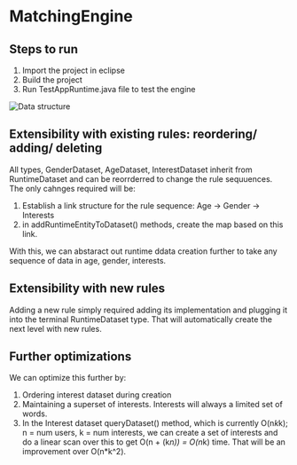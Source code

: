 # MatchingEngine

Steps to run
-------------
1. Import the project in eclipse
2. Build the project
3. Run TestAppRuntime.java file to test the  engine

![Data structure](https://i.ibb.co/7kcFKVb/IMG-20200524-150245.jpg)

Extensibility with existing rules: reordering/ adding/ deleting
-------------
All types, GenderDataset, AgeDataset, InterestDataset inherit from RuntimeDataset and can be reorrderred to change the rule sequuences.
The only cahnges required will be:
1. Establish a link structure for the rule sequence: Age -> Gender -> Interests
2. in addRuntimeEntityToDataset() methods, create the map based on this link.

With this, we can abstaract out runtime ddata creation further to take any sequence of data in age, gender, interests.


Extensibility with new rules
-------------
Adding a new rule simply required adding its implementation and plugging it into the  terminal RuntimeDataset type. That will automatically create the next level with new rules.


Further optimizations
-------------
We can optimize this further by:
1. Ordering interest dataset during creation
2. Maintaining a superset of interests. Interests will always a limited set  of words.
3. In the Interest dataset queryDataset() method, which is currently  O(n*k*k); n = num users, k = num interests, we  can create a set of interests and do a linear scan over this to get O(n +  (k*n)) = O(n*k) time. That will be an improvement over O(n*k^2).
